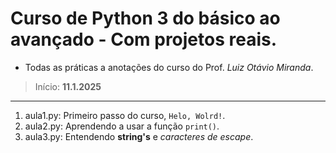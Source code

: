 # Curso de Python 3 do básico ao avançado - Com projetos reais.

- Todas as práticas a anotações do curso do Prof. *Luiz Otávio Miranda*.
>   Início: **11.1.2025**
---
1. aula1.py: Primeiro passo do curso, `Helo, Wolrd!`.
2. aula2.py: Aprendendo a usar a função `print()`.
3. aula3.py: Entendendo **string's** e *caracteres de escape*.
